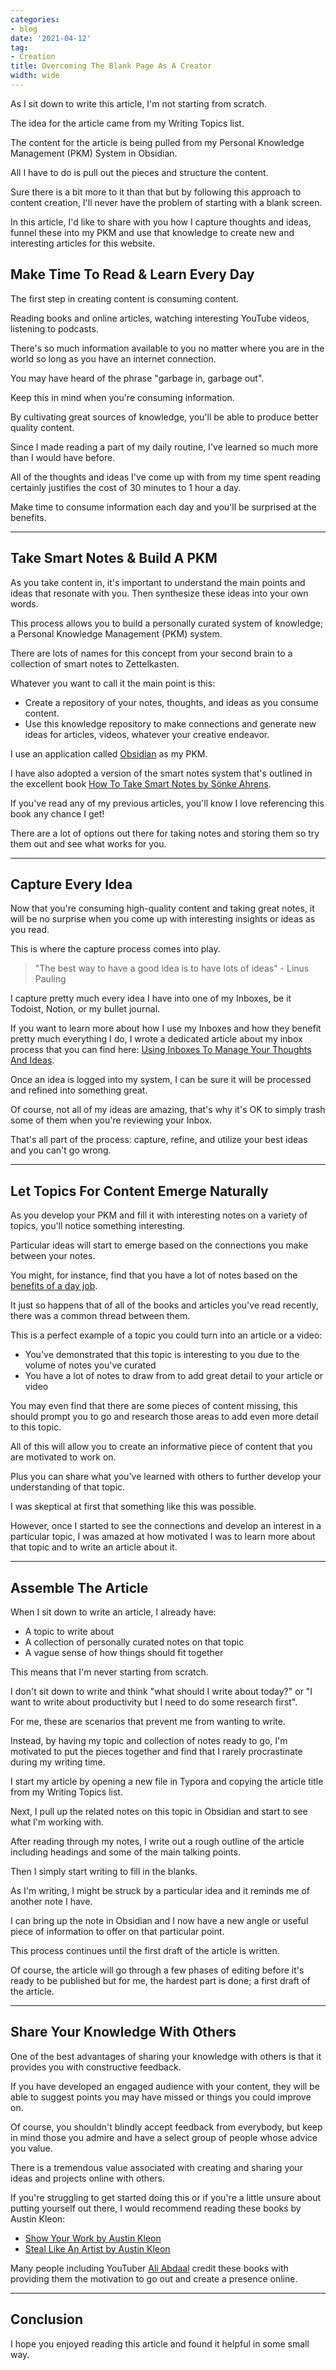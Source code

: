 ```yaml
---
categories:
- blog
date: '2021-04-12'
tag:
- Creation
title: Overcoming The Blank Page As A Creator
width: wide
---
```


As I sit down to write this article, I'm not starting from scratch. 

The idea for the article came from my Writing Topics list.

The content for the article is being pulled from my Personal Knowledge Management (PKM) System in Obsidian.

All I have to do is pull out the pieces and structure the content.

Sure there is a bit more to it than that but by following this approach to content creation, I'll never have the problem of starting with a blank screen.

In this article, I'd like to share with you how I capture thoughts and ideas, funnel these into my PKM and use that knowledge to create new and interesting articles for this website.

## Make Time To Read & Learn Every Day

The first step in creating content is consuming content.

Reading books and online articles, watching interesting YouTube videos, listening to podcasts. 

There's so much information available to you no matter where you are in the world so long as you have an internet connection.

You may have heard of the phrase "garbage in, garbage out". 

Keep this in mind when you're consuming information. 

By cultivating great sources of knowledge, you'll be able to produce better quality content.

Since I made reading a part of my daily routine, I've learned so much more than I would have before.

All of the thoughts and ideas I've come up with from my time spent reading certainly justifies the cost of 30 minutes to 1 hour a day.

Make time to consume information each day and you'll be surprised at the benefits.

---

## Take Smart Notes & Build A PKM

As you take content in, it's important to understand the main points and ideas that resonate with you. Then synthesize these ideas into your own words.

This process allows you to build a personally curated system of knowledge; a Personal Knowledge Management (PKM) system. 

There are lots of names for this concept from your second brain to a collection of smart notes to Zettelkasten.

Whatever you want to call it the main point is this: 

- Create a repository of your notes, thoughts, and ideas as you consume content. 
- Use this knowledge repository to make connections and generate new ideas for articles, videos, whatever your creative endeavor.

I use an application called [Obsidian](https://obsidian.md/) as my PKM. 

I have also adopted a version of the smart notes system that's outlined in the excellent book [How To Take Smart Notes by Sönke Ahrens](/how-to-take-smart-notes-sonke-ahrens). 

If you've read any of my previous articles, you'll know I love referencing this book any chance I get!

There are a lot of options out there for taking notes and storing them so try them out and see what works for you.

---

## Capture Every Idea

Now that you're consuming high-quality content and taking great notes, it will be no surprise when you come up with interesting insights or ideas as you read.

This is where the capture process comes into play.

>  "The best way to have a good idea is to have lots of ideas" - Linus Pauling

I capture pretty much every idea I have into one of my Inboxes, be it Todoist, Notion, or my bullet journal.

If you want to learn more about how I use my Inboxes and how they benefit pretty much everything I do, I wrote a dedicated article about my inbox process that you can find here: [Using Inboxes To Manage Your Thoughts And Ideas](/inboxes-to-manage-thoughts-and-ideas).

Once an idea is logged into my system, I can be sure it will be processed and refined into something great.

Of course, not all of my ideas are amazing, that's why it's OK to simply trash some of them when you're reviewing your Inbox. 

That's all part of the process: capture, refine, and utilize your best ideas and you can't go wrong.

---

## Let Topics For Content Emerge Naturally

As you develop your PKM and fill it with interesting notes on a variety of topics, you'll notice something interesting.

Particular ideas will start to emerge based on the connections you make between your notes.

You might, for instance, find that you have a lot of notes based on the [benefits of a day job](/benefits-of-a-day-job/). 

It just so happens that of all of the books and articles you've read recently, there was a common thread between them.

This is a perfect example of a topic you could turn into an article or a video:

- You've demonstrated that this topic is interesting to you due to the volume of notes you've curated
- You have a lot of notes to draw from to add great detail to your article or video

You may even find that there are some pieces of content missing, this should prompt you to go and research those areas to add even more detail to this topic.

All of this will allow you to create an informative piece of content that you are motivated to work on.  

Plus you can share what you've learned with others to further develop your understanding of that topic.

I was skeptical at first that something like this was possible. 

However, once I started to see the connections and develop an interest in a particular topic, I was amazed at how motivated I was to learn more about that topic and to write an article about it.

---

## Assemble The Article

When I sit down to write an article, I already have:

- A topic to write about
- A collection of personally curated notes on that topic
- A vague sense of how things should fit together

This means that I'm never starting from scratch. 

I don't sit down to write and think "what should I write about today?" or "I want to write about productivity but I need to do some research first".

For me, these are scenarios that prevent me from wanting to write.

Instead, by having my topic and collection of notes ready to go, I'm motivated to put the pieces together and find that I rarely procrastinate during my writing time.

I start my article by opening a new file in Typora and copying the article title from my Writing Topics list.

Next, I pull up the related notes on this topic in Obsidian and start to see what I'm working with.

After reading through my notes, I write out a rough outline of the article including headings and some of the main talking points.

Then I simply start writing to fill in the blanks. 

As I'm writing, I might be struck by a particular idea and it reminds me of another note I have. 

I can bring up the note in Obsidian and I now have a new angle or useful piece of information to offer on that particular point.

This process continues until the first draft of the article is written.

Of course, the article will go through a few phases of editing before it's ready to be published but for me, the hardest part is done; a first draft of the article.

---

## Share Your Knowledge With Others

One of the best advantages of sharing your knowledge with others is that it provides you with constructive feedback.

If you have developed an engaged audience with your content, they will be able to suggest points you may have missed or things you could improve on.

Of course, you shouldn't blindly accept feedback from everybody, but keep in mind those you admire and have a select group of people whose advice you value.

There is a tremendous value associated with creating and sharing your ideas and projects online with others.

If you're struggling to get started doing this or if you're a little unsure about putting yourself out there, I would recommend reading these books by Austin Kleon:

- [Show Your Work by Austin Kleon](/show-your-work-austin-kleon/)
- [Steal Like An Artist by Austin Kleon](/steal-like-an-artist-austin-kleon/) 

Many people including YouTuber [Ali Abdaal](https://aliabdaal.com/) credit these books with providing them the motivation to go out and create a presence online.

---

## Conclusion

I hope you enjoyed reading this article and found it helpful in some small way.